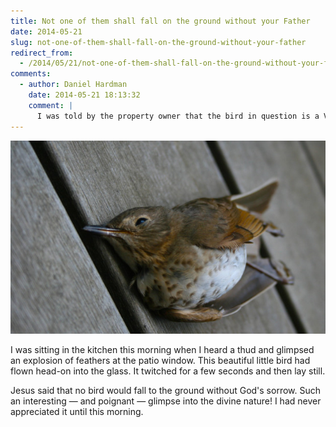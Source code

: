 ```yaml
---
title: Not one of them shall fall on the ground without your Father
date: 2014-05-21
slug: not-one-of-them-shall-fall-on-the-ground-without-your-father
redirect_from:
  - /2014/05/21/not-one-of-them-shall-fall-on-the-ground-without-your-father
comments:
  - author: Daniel Hardman
    date: 2014-05-21 18:13:32
    comment: |
      I was told by the property owner that the bird in question is a Vireo (possibly this subspecies: http://en.wikipedia.org/wiki/Warbling_Vireo http://upload.wikimedia.org/wikipedia/commons/c/cc/WarblingVireo08.jpg)
---
```

<img src="assets/fallen-sparrow.jpg" />

I was sitting in the kitchen this morning when I heard a thud and glimpsed an explosion of feathers at the patio window. This beautiful little bird had flown head-on into the glass. It twitched for a few seconds and then lay still.

Jesus said that no bird would fall to the ground without God's sorrow. Such an interesting &mdash; and poignant &mdash; glimpse into the divine nature! I had never appreciated it until this morning.
